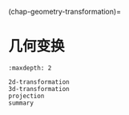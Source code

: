 (chap-geometry-transformation)=
# 几何变换

```{toctree}
:maxdepth: 2

2d-transformation
3d-transformation
projection
summary
```

